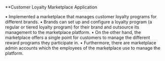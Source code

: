 **Customer Loyalty Marketplace Application

• Implemented a marketplace that manages customer loyalty programs for different brands.
• Brands can set up and configure a loyalty program (a regular or tiered loyalty program) for their brand and outsource its management to the marketplace platform.
• On the other hand, the marketplace offers a single point for customers to manage the different reward programs they participate in.
• Furthermore, there are marketplace admin accounts which the employees of the marketplace use to manage the platform.

